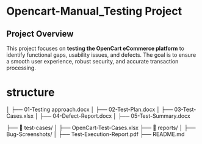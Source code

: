 # Opencart-Manual_Testing Project 

## Project Overview
This project focuses on **testing the OpenCart eCommerce platform** to identify functional gaps, usability issues, and defects. The goal is to ensure a smooth user experience, robust security, and accurate transaction processing.  

# structure 
│ ├── 01-Testing approach.docx
│ ├── 02-Test-Plan.docx
│ ├── 03-Test-Cases.xlsx
│ ├── 04-Defect-Report.docx
│ ├── 05-Test-Summary.docx

├── 📂 test-cases/
│ ├── OpenCart-Test-Cases.xlsx
├── 📂 reports/
│ ├── Bug-Screenshots/
│ ├── Test-Execution-Report.pdf
├── README.md
